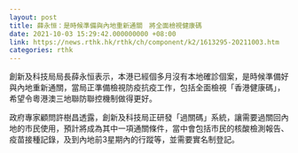 ```yaml
---
layout: post
title: 薛永恒：是時候準備與內地重新通關　將全面檢視健康碼
date: 2021-10-03 15:29:42.000000000 +08:00
link: https://news.rthk.hk/rthk/ch/component/k2/1613295-20211003.htm
categories: rthk
---
```


創新及科技局局長薛永恒表示，本港已經個多月沒有本地確診個案，是時候準備好與內地重新通關，當局正準備檢視防疫抗疫工作，包括全面檢視「香港健康碼」，希望令粵港澳三地聯防聯控機制做得更好。

政府專家顧問許樹昌透露，創新及科技局正研發「過關碼」系統，讓需要過關回內地的市民使用，預計將成為其中一項通關條件，當中會包括市民的核酸檢測報告、疫苗接種記錄，及到內地前3星期內的行蹤等，並需要實名制登記。
